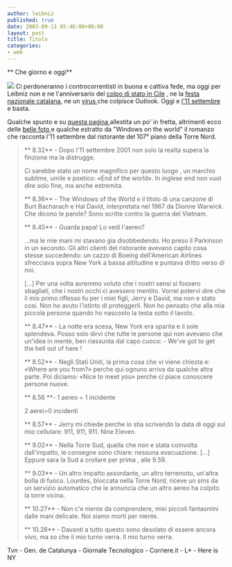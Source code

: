 ```yaml
---
author: leibniz
published: true
date: 2003-09-11 05:46:00+00:00
layout: post
title: Titolo
categories:
- web
---
```


 ** Che giorno e oggi**

 ![](http://www.loc.gov/exhibits/images/911-image1.jpg) Ci perdoneranno i controcorrentisti in buona e cattiva fede, ma oggi per Leibniz non e ne l'anniversario del  [ colpo di stato in Cile](http://www.tvn.cl/noticias/especiales/septiembre73/) , ne la  [ festa nazionale catalana](http://www10.gencat.net/gencat/AppJava/es/catalunya/simbols/onze.jsp), ne un  [ virus ](http://www.giornaletecnologico.it/hitech/200309/08/3f5c3e2106d9f/)che colpisce Outlook. Oggi e  [ l'11 settembre ](http://www.corriere.it/speciali/11settembre2003/)e basta. 

   

 

Qualche spunto e su  [ questa pagina ](http://media.supereva.it/djpunabi/undicinove.html?p)allestita un po' in fretta, altrimenti ecco delle [ belle foto ](http://hereisnewyork.org/)e qualche estratto da "Windows on the world" il romanzo che racconta l'11 settembre dal ristorante del 107° piano della Torre Nord.

   

 

>  
> 
>** 8.32** - Dopo l'11 settembre 2001 non solo la realta supera la finzione ma la distrugge. 
> 
>  
> 
>   Ci sarebbe stato un nome magnifico per questo luogo , un marchio sublime, umile e poetico: «End of the world». In inglese end non vuol dire solo fine, ma anche estremita.
> 
>  
> 
>** 8.36** - The Windows of the World e il titolo di una canzone di Burt Bacharach e Hal David, interpretata nel 1967 da Dionne Warwick. Che dicono le parole? Sono scritte contro la guerra del Vietnam.
> 
>  
> 
>** 8.45** - Guarda papa! Lo vedi l'aereo?
> 
>   ...ma le mie mani mi stavano gia disobbedendo. Ho preso il Parkinson in   un secondo. Gli altri clienti del ristorante avevano capito cosa stesse succedendo: un cazzo di Boeing dell'American Airlines sfrecciava sopra New York a bassa altitudine e puntava dritto verso di noi.
> 
>   [...] Per una volta avremmo voluto che i nostri sensi si fossero sbagliati, che i nostri occhi ci avessero mentito. Vorrei potervi dire che il mio primo riflesso fu per i miei figli, Jerry e David, ma non e stato   cosi. Non ho avuto l'istinto di proteggerli. Non ho pensato che alla mia  piccola persona quando ho nascosto la testa sotto il tavolo.
> 
>  
> 
>** 8.47** - La notte era scesa, New York era sparita e il sole splendeva.  Posso solo dirvi che tutte le persone qui non avevano che un'idea   in mente, ben riassunta dal capo cuoco: - We've got to get the hell out of here  !
> 
>  
> 
>** 8.52** - Negli Stati Uniti, la prima cosa che vi viene chiesta e: «Where are you from?» perche qui ognuno arriva da qualche altra parte. Poi diciamo: «Nice to meet you» perche ci piace conoscere persone nuove.
> 
>  
> 
>** 8.56 **- 1 aereo = 1 incidente   
> 
>   2 aerei=0 incidenti
> 
>  
> 
>** 8.57** - Jerry mi chiede perche io stia scrivendo la data di oggi sul mio cellulare: 911, 911, 911.   Nine Eleven.
> 
>  
> 
>** 9.02** - Nella Torre Sud, quella che non e stata coinvolta dall'impatto, le consegne sono chiare: nessuna evacuazione. [...] Eppure sara la Sud a crollare per prima  , alle 9.59.
> 
>  
> 
>** 9.03** - Un altro impatto assordante, un altro terremoto, un'altra bolla di fuoco. Lourdes, bloccata nella Torre Nord, riceve un sms da un servizio automatico che le annuncia che un altro aereo ha colpito la torre vicina.
> 
>  
> 
>** 10.27** - Non c'e niente da comprendere, miei piccoli fantasmini dalle mani delicate. Noi siamo morti per niente.
> 
>  
> 
>** 10.28** - Davanti a tutto questo sono desolato di essere ancora vivo, ma so che il mio turno verra. Il mio turno verra.

  Tvn - Gen. de Catalunya - Giornale Tecnologico - Corriere.it - L* - Here is NY

 
